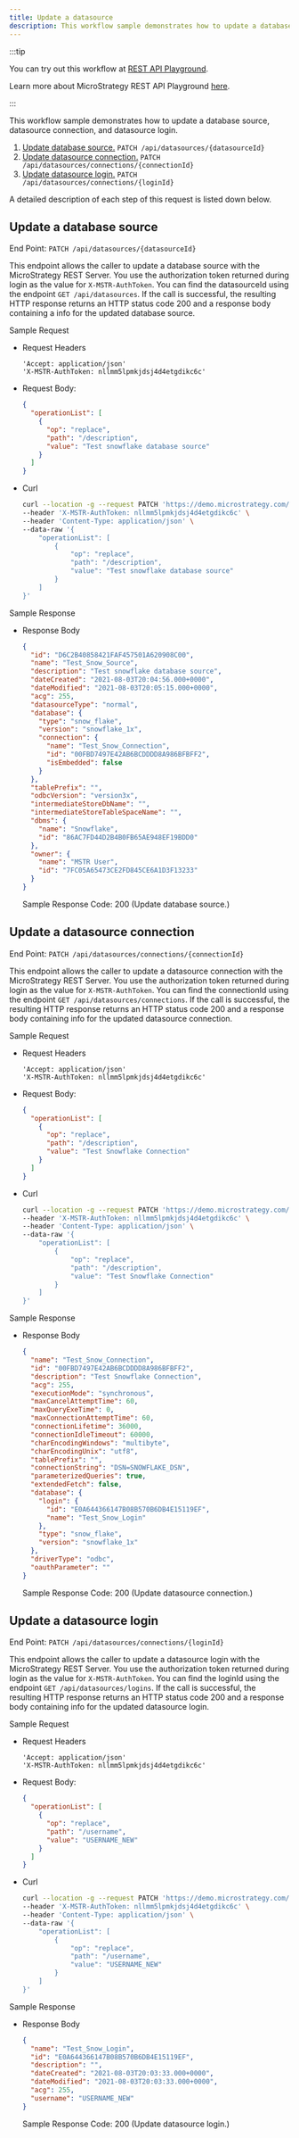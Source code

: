 ```yaml
---
title: Update a datasource
description: This workflow sample demonstrates how to update a database source, datasource connection, and datasource login.
---
```


:::tip

You can try out this workflow at [REST API Playground](https://www.postman.com/microstrategysdk/workspace/microstrategy-rest-api/folder/16131298-7156ab5b-01e7-45ce-9b6f-4f394a59a775?ctx=documentation).

Learn more about MicroStrategy REST API Playground [here](/docs/getting-started/playground.md).

:::

This workflow sample demonstrates how to update a database source, datasource connection, and datasource login.

1. [Update database source.](#update-a-database-source) `PATCH /api/datasources/{datasourceId}`
1. [Update datasource connection.](#update-a-datasource-connection) `PATCH /api/datasources/connections/{connectionId}`
1. [Update datasource login.](#update-a-datasource-login) `PATCH /api/datasources/connections/{loginId}`

A detailed description of each step of this request is listed down below.

## Update a database source

End Point: `PATCH /api/datasources/{datasourceId}`

This endpoint allows the caller to update a database source with the MicroStrategy REST Server. You use the authorization token returned during login as the value for `X-MSTR-AuthToken`. You can find the datasourceId using the endpoint `GET /api/datasources`. If the call is successful, the resulting HTTP response returns an HTTP status code 200 and a response body containing a info for the updated database source.

Sample Request

- Request Headers

  ```http
  'Accept: application/json'
  'X-MSTR-AuthToken: nllmm5lpmkjdsj4d4etgdikc6c'
  ```

- Request Body:

  ```json
  {
    "operationList": [
      {
        "op": "replace",
        "path": "/description",
        "value": "Test snowflake database source"
      }
    ]
  }
  ```

- Curl

  ```bash
  curl --location -g --request PATCH 'https://demo.microstrategy.com/MicroStrategyLibrary/api/datasources/{{datasourceId}}' \
  --header 'X-MSTR-AuthToken: nllmm5lpmkjdsj4d4etgdikc6c' \
  --header 'Content-Type: application/json' \
  --data-raw '{
      "operationList": [
          {
              "op": "replace",
              "path": "/description",
              "value": "Test snowflake database source"
          }
      ]
  }'
  ```

Sample Response

- Response Body

  ```json
  {
    "id": "D6C2B40858421FAF457501A620908C00",
    "name": "Test_Snow_Source",
    "description": "Test snowflake database source",
    "dateCreated": "2021-08-03T20:04:56.000+0000",
    "dateModified": "2021-08-03T20:05:15.000+0000",
    "acg": 255,
    "datasourceType": "normal",
    "database": {
      "type": "snow_flake",
      "version": "snowflake_1x",
      "connection": {
        "name": "Test_Snow_Connection",
        "id": "00FBD7497E42AB6BCDDDD8A986BFBFF2",
        "isEmbedded": false
      }
    },
    "tablePrefix": "",
    "odbcVersion": "version3x",
    "intermediateStoreDbName": "",
    "intermediateStoreTableSpaceName": "",
    "dbms": {
      "name": "Snowflake",
      "id": "86AC7FD44D2B4B0FB65AE948EF19BDD0"
    },
    "owner": {
      "name": "MSTR User",
      "id": "7FC05A65473CE2FD845CE6A1D3F13233"
    }
  }
  ```

  Sample Response Code: 200 (Update database source.)

## Update a datasource connection

End Point: `PATCH /api/datasources/connections/{connectionId}`

This endpoint allows the caller to update a datasource connection with the MicroStrategy REST Server. You use the authorization token returned during login as the value for `X-MSTR-AuthToken`. You can find the connectionId using the endpoint `GET /api/datasources/connections`. If the call is successful, the resulting HTTP response returns an HTTP status code 200 and a response body containing info for the updated datasource connection.

Sample Request

- Request Headers

  ```http
  'Accept: application/json'
  'X-MSTR-AuthToken: nllmm5lpmkjdsj4d4etgdikc6c'
  ```

- Request Body:

  ```json
  {
    "operationList": [
      {
        "op": "replace",
        "path": "/description",
        "value": "Test Snowflake Connection"
      }
    ]
  }
  ```

- Curl

  ```bash
  curl --location -g --request PATCH 'https://demo.microstrategy.com/MicroStrategyLibrary/api/datasources/connections/{{connectionId}}' \
  --header 'X-MSTR-AuthToken: nllmm5lpmkjdsj4d4etgdikc6c' \
  --header 'Content-Type: application/json' \
  --data-raw '{
      "operationList": [
          {
              "op": "replace",
              "path": "/description",
              "value": "Test Snowflake Connection"
          }
      ]
  }'
  ```

Sample Response

- Response Body

  ```json
  {
    "name": "Test_Snow_Connection",
    "id": "00FBD7497E42AB6BCDDDD8A986BFBFF2",
    "description": "Test Snowflake Connection",
    "acg": 255,
    "executionMode": "synchronous",
    "maxCancelAttemptTime": 60,
    "maxQueryExeTime": 0,
    "maxConnectionAttemptTime": 60,
    "connectionLifetime": 36000,
    "connectionIdleTimeout": 60000,
    "charEncodingWindows": "multibyte",
    "charEncodingUnix": "utf8",
    "tablePrefix": "",
    "connectionString": "DSN=SNOWFLAKE_DSN",
    "parameterizedQueries": true,
    "extendedFetch": false,
    "database": {
      "login": {
        "id": "E0A644366147B08B570B6DB4E15119EF",
        "name": "Test_Snow_Login"
      },
      "type": "snow_flake",
      "version": "snowflake_1x"
    },
    "driverType": "odbc",
    "oauthParameter": ""
  }
  ```

  Sample Response Code: 200 (Update datasource connection.)

## Update a datasource login

End Point: `PATCH /api/datasources/connections/{loginId}`

This endpoint allows the caller to update a datasource login with the MicroStrategy REST Server. You use the authorization token returned during login as the value for `X-MSTR-AuthToken`. You can find the loginId using the endpoint `GET /api/datasources/logins`. If the call is successful, the resulting HTTP response returns an HTTP status code 200 and a response body containing info for the updated datasource login.

Sample Request

- Request Headers

  ```http
  'Accept: application/json'
  'X-MSTR-AuthToken: nllmm5lpmkjdsj4d4etgdikc6c'
  ```

- Request Body:

  ```json
  {
    "operationList": [
      {
        "op": "replace",
        "path": "/username",
        "value": "USERNAME_NEW"
      }
    ]
  }
  ```

- Curl

  ```bash
  curl --location -g --request PATCH 'https://demo.microstrategy.com/MicroStrategyLibrary/api/datasources/logins/{{loginId}}' \
  --header 'X-MSTR-AuthToken: nllmm5lpmkjdsj4d4etgdikc6c' \
  --header 'Content-Type: application/json' \
  --data-raw '{
      "operationList": [
          {
              "op": "replace",
              "path": "/username",
              "value": "USERNAME_NEW"
          }
      ]
  }'
  ```

Sample Response

- Response Body

  ```json
  {
    "name": "Test_Snow_Login",
    "id": "E0A644366147B08B570B6DB4E15119EF",
    "description": "",
    "dateCreated": "2021-08-03T20:03:33.000+0000",
    "dateModified": "2021-08-03T20:03:33.000+0000",
    "acg": 255,
    "username": "USERNAME_NEW"
  }
  ```

  Sample Response Code: 200 (Update datasource login.)

